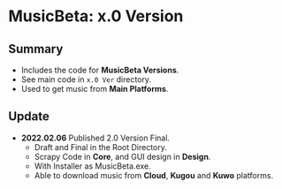 # MusicBeta: x.0 Version

## Summary

- Includes the code for **MusicBeta Versions**.
- See main code in `x.0 Ver` directory.
- Used to get music from **Main Platforms**.


## Update

- **2022.02.06** Published 2.0 Version Final.
  - Draft and Final in the Root Directory.
  - Scrapy Code in **Core**, and GUI design in **Design**.
  - With Installer as MusicBeta.exe.
  - Able to download music from **Cloud**, **Kugou** and **Kuwo** platforms.